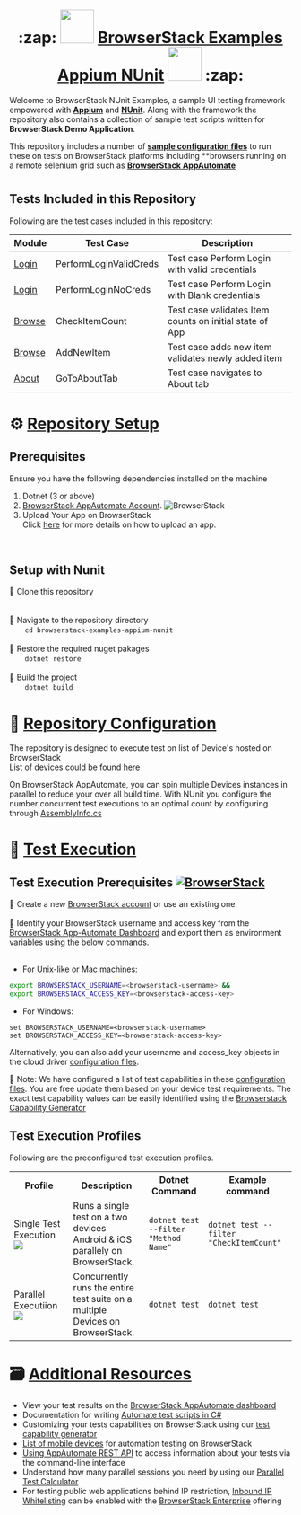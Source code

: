 <h1 align="center">   :zap: <img src="https://avatars.githubusercontent.com/u/1119453?s=200&v=4" width="60" height="60" > <a href="https://github.com/samirans89/browserstack-examples-appium-nunit">BrowserStack Examples Appium NUnit</a>  <img src="https://nunit.org/img/nunit.svg" width="60" height="60" >
 :zap:</h1>


Welcome to BrowserStack NUnit Examples, a sample UI testing framework empowered with **[Appium](https://appium.io/)** and **[NUnit](https://nunit.org/)**. Along with the framework the repository also contains a collection of sample test scripts written for **BrowserStack Demo Application**.

This repository includes a number of **[sample configuration files](/app/webdriver/resources/*.yml)** to run these on tests on BrowserStack platforms including **browsers running on a remote selenium grid such as **[BrowserStack AppAutomate](https://www.browserstack.com/app-automate)** 

<h1></h1>

 ## Tests Included in this Repository
 
 Following are the test cases included in this repository:

| Module   | Test Case                          | Description |
  | ---   | ---                                   | --- |
| [Login](/browserstack-examples-appium-nunit/browserstack/app/tests/LoginTest.cs) |   PerformLoginValidCreds  | Test case Perform Login with valid credentials |
| [Login](/browserstack-examples-appium-nunit/browserstack/app/tests/LoginTest.cs) |   PerformLoginNoCreds  | Test case Perform Login with Blank credentials |
| [Browse](/browserstack-examples-appium-nunit/browserstack/app/tests/BrowseTest.cs) |   CheckItemCount  | Test case validates Item counts on initial state of App |
| [Browse](/browserstack-examples-appium-nunit/browserstack/app/tests/BrowseTest.cs) |   AddNewItem  | Test case adds new item validates newly added item |
| [About](/browserstack-examples-appium-nunit/browserstack/app/tests/AboutTest.cs) |   GoToAboutTab  | Test case navigates to About tab |


  
<h1> </h1>

 # :gear:  [Repository Setup](https://github.com/samirans89/browserstack-examples-appium-nunit)
 
 ## Prerequisites
 Ensure you have the following dependencies installed on the machine
 
 1. Dotnet (3 or above)
 2. [BrowserStack AppAutomate Account](https://www.browserstack.com/app-automate). ![BrowserStack](https://img.shields.io/badge/For-BrowserStackAppAutomate-orange)
 3. Upload Your App on BrowserStack <br>Click [here](https://www.browserstack.com/docs/app-automate/api-reference/appium/apps#upload-an-app) for more details on how to upload an app.
</br>
 
  ## Setup with Nunit 
 :pushpin: Clone this repository 
 <br/>
  <br/> <br/>
 :pushpin: Navigate to the repository directory
  <br/>
 &nbsp;&nbsp;&nbsp;&nbsp;&nbsp;&nbsp;
 <code>cd browserstack-examples-appium-nunit</code>
 <br/> <br/>
 :pushpin: Restore the required nuget pakages
  <br/>
 &nbsp;&nbsp;&nbsp;&nbsp;&nbsp;&nbsp;
<code>dotnet restore</code>
<br/> <br/>
:pushpin: Build the project
 <br/>
  &nbsp;&nbsp;&nbsp;&nbsp;&nbsp;&nbsp;
 <code>dotnet build</code>
 
 # :wrench:  [Repository Configuration](https://github.com/samirans89/browserstack-examples-appium-nunit#repositoryconfiguration)
 
The repository is designed to execute test on list of Device's hosted on BrowserStack 
<br>
List of devices could be found [here](https://www.browserstack.com/list-of-browsers-and-platforms/app_automate)

On BrowserStack AppAutomate, you can spin multiple Devices instances in parallel to reduce your over all build time. With NUnit you configure the number concurrent test executions to an optimal count by configuring through [AssemblyInfo.cs](https://github.com/samirans89/browserstack-examples-appium-nunit/blob/develop/browserstack-examples-appium-nunit/Properties/AssemblyInfo.cs)

 # :rocket:  [Test Execution](https://github.com/samirans89/browserstack-examples-appium-nunit#testexecution)

 ## Test Execution Prerequisites [![BrowserStack](https://img.shields.io/badge/For-BrowserStackAppAutomate-orange)]()
 
 :pushpin: Create a new [BrowserStack account](https://www.browserstack.com/users/sign_up) or use an existing one.
 <br/> <br/>
 :pushpin: Identify your BrowserStack username and access key from the [BrowserStack App-Automate Dashboard](https://www.browserstack.com/app-automate) and export them as environment variables using the below commands.
 <br/>
 &nbsp;&nbsp;&nbsp;&nbsp;&nbsp;&nbsp;
  - For Unix-like or Mac machines:

  ```sh
  export BROWSERSTACK_USERNAME=<browserstack-username> &&
  export BROWSERSTACK_ACCESS_KEY=<browserstack-access-key>
  ```

  - For Windows:

  ```shell
  set BROWSERSTACK_USERNAME=<browserstack-username>
  set BROWSERSTACK_ACCESS_KEY=<browserstack-access-key>
  ```

  Alternatively, you can also add your username and access_key objects in the cloud driver [configuration files](/app/webdriver/resources/*.yml).

:page_facing_up: Note: We have configured a list of test capabilities in these [configuration files](/app/webdriver/resources/*.yml). You are free update them based on your device test requirements. The exact test capability values can be easily identified using the [Browserstack Capability Generator](https://browserstack.com/app-automate/capabilities)

 
 
 
 
## Test Execution Profiles

Following are the preconfigured test execution profiles.

  
<table>
 <tr>
  <th width='12%'>Profile</th>
  <th width='10%'>Description</th>
  <th width='10%'>Dotnet Command 
  </th>
  <th width='10%'>Example command</th>
 </tr>
 
 <tr>
  <td>Single Test Execution
  <br>
   <a href="#test-execution-prerequisites--2"><img src="https://img.shields.io/badge/Requires-BrowserStackAppAutomate-orange"/></a>
  </td>
  <td>Runs a single test on a two devices Android & iOS parallely on BrowserStack.</td>
  <td><code>dotnet test --filter "Method Name"</code></td>
  <td><code>dotnet test --filter "CheckItemCount"</code></td>
 </tr>
 
  <tr>
  <td>Parallel Executiion
   <br>
   <a href="#test-execution-prerequisites--2"><img src="https://img.shields.io/badge/Requires-BrowserStackAppAutomate-orange"/></a>
   </td>
  <td>Concurrently runs the entire test suite on a multiple Devices on BrowserStack.</td>
  <td><code>dotnet test</code></td>
  <td><code>dotnet test</code></td>
 </tr>
 </table>
 
 
 
 
 # :card_file_box: [Additional Resources](https://github.com/samirans89/browserstack-examples-appium-nunit#additionalresources)

- View your test results on the [BrowserStack AppAutomate dashboard](https://www.browserstack.com/app-automate)
- Documentation for writing [Automate test scripts in C#](https://www.browserstack.com/docs/app-automate/appium/getting-started/c-sharp)
- Customizing your tests capabilities on BrowserStack using our [test capability generator](https://www.browserstack.com/app-automate/capabilities)
- [List of mobile devices](https://www.browserstack.com/list-of-browsers-and-platforms/app_automate) for automation testing on BrowserStack
- [Using AppAutomate REST API](https://www.browserstack.com/docs/app-automate/api-reference/introduction) to access information about your tests via the command-line interface
- Understand how many parallel sessions you need by using our [Parallel Test Calculator](https://www.browserstack.com/automate/parallel-calculator?ref=github)
- For testing public web applications behind IP restriction, [Inbound IP Whitelisting](https://www.browserstack.com/local-testing/inbound-ip-whitelisting) can be enabled with the [BrowserStack Enterprise](https://www.browserstack.com/enterprise) offering

